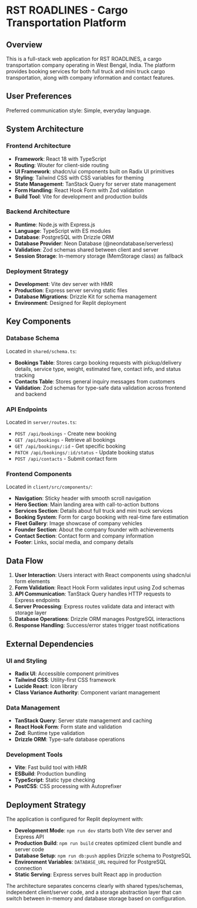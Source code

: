 # RST ROADLINES - Cargo Transportation Platform

## Overview

This is a full-stack web application for RST ROADLINES, a cargo transportation company operating in West Bengal, India. The platform provides booking services for both full truck and mini truck cargo transportation, along with company information and contact features.

## User Preferences

Preferred communication style: Simple, everyday language.

## System Architecture

### Frontend Architecture
- **Framework**: React 18 with TypeScript
- **Routing**: Wouter for client-side routing
- **UI Framework**: shadcn/ui components built on Radix UI primitives
- **Styling**: Tailwind CSS with CSS variables for theming
- **State Management**: TanStack Query for server state management
- **Form Handling**: React Hook Form with Zod validation
- **Build Tool**: Vite for development and production builds

### Backend Architecture
- **Runtime**: Node.js with Express.js
- **Language**: TypeScript with ES modules
- **Database**: PostgreSQL with Drizzle ORM
- **Database Provider**: Neon Database (@neondatabase/serverless)
- **Validation**: Zod schemas shared between client and server
- **Session Storage**: In-memory storage (MemStorage class) as fallback

### Deployment Strategy
- **Development**: Vite dev server with HMR
- **Production**: Express server serving static files
- **Database Migrations**: Drizzle Kit for schema management
- **Environment**: Designed for Replit deployment

## Key Components

### Database Schema
Located in `shared/schema.ts`:
- **Bookings Table**: Stores cargo booking requests with pickup/delivery details, service type, weight, estimated fare, contact info, and status tracking
- **Contacts Table**: Stores general inquiry messages from customers
- **Validation**: Zod schemas for type-safe data validation across frontend and backend

### API Endpoints
Located in `server/routes.ts`:
- `POST /api/bookings` - Create new booking
- `GET /api/bookings` - Retrieve all bookings
- `GET /api/bookings/:id` - Get specific booking
- `PATCH /api/bookings/:id/status` - Update booking status
- `POST /api/contacts` - Submit contact form

### Frontend Components
Located in `client/src/components/`:
- **Navigation**: Sticky header with smooth scroll navigation
- **Hero Section**: Main landing area with call-to-action buttons
- **Services Section**: Details about full truck and mini truck services
- **Booking System**: Form for cargo booking with real-time fare estimation
- **Fleet Gallery**: Image showcase of company vehicles
- **Founder Section**: About the company founder with achievements
- **Contact Section**: Contact form and company information
- **Footer**: Links, social media, and company details

## Data Flow

1. **User Interaction**: Users interact with React components using shadcn/ui form elements
2. **Form Validation**: React Hook Form validates input using Zod schemas
3. **API Communication**: TanStack Query handles HTTP requests to Express endpoints
4. **Server Processing**: Express routes validate data and interact with storage layer
5. **Database Operations**: Drizzle ORM manages PostgreSQL interactions
6. **Response Handling**: Success/error states trigger toast notifications

## External Dependencies

### UI and Styling
- **Radix UI**: Accessible component primitives
- **Tailwind CSS**: Utility-first CSS framework
- **Lucide React**: Icon library
- **Class Variance Authority**: Component variant management

### Data Management
- **TanStack Query**: Server state management and caching
- **React Hook Form**: Form state and validation
- **Zod**: Runtime type validation
- **Drizzle ORM**: Type-safe database operations

### Development Tools
- **Vite**: Fast build tool with HMR
- **ESBuild**: Production bundling
- **TypeScript**: Static type checking
- **PostCSS**: CSS processing with Autoprefixer

## Deployment Strategy

The application is configured for Replit deployment with:
- **Development Mode**: `npm run dev` starts both Vite dev server and Express API
- **Production Build**: `npm run build` creates optimized client bundle and server code
- **Database Setup**: `npm run db:push` applies Drizzle schema to PostgreSQL
- **Environment Variables**: `DATABASE_URL` required for PostgreSQL connection
- **Static Serving**: Express serves built React app in production

The architecture separates concerns clearly with shared types/schemas, independent client/server code, and a storage abstraction layer that can switch between in-memory and database storage based on configuration.